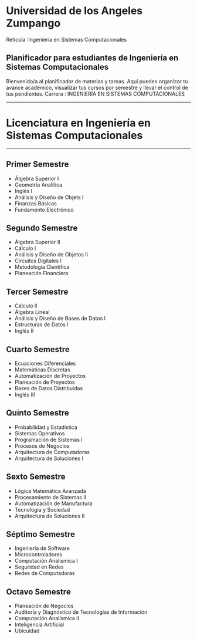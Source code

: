 # Universidad de los Angeles Zumpango 
Reticula :Ingeniería en Sistemas Computacionales

## Planificador para estudiantes de Ingeniería en Sistemas Computacionales

Bienvenido/a al planificador de materias y tareas. Aquí puedes organizar tu avance académico, visualizar tus cursos por semestre y llevar el control de tus pendientes.
Carrera : INGENIERÍA
EN SISTEMAS COMPUTACIONALES


---
# Licenciatura en Ingeniería en Sistemas Computacionales

---

## Primer Semestre
- Álgebra Superior I
- Geometría Analítica
- Inglés I
- Análisis y Diseño de Objets I
- Finanzas Básicas
- Fundamento Electrónico

## Segundo Semestre
- Álgebra Superior II
- Cálculo I
- Análisis y Diseño de Objetos II
- Circuitos Digitales I
- Metodología Científica
- Planeación Financiera

## Tercer Semestre
- Cálculo II
- Álgebra Lineal
- Análisis y Diseño de Bases de Datos I
- Estructuras de Datos I
- Inglés II

## Cuarto Semestre
- Ecuaciones Diferenciales
- Matemáticas Discretas
- Automatización de Proyectos
- Planeación de Proyectos
- Bases de Datos Distribuidas
- Inglés III

## Quinto Semestre
- Probabilidad y Estadística
- Sistemas Operativos
- Programación de Sistemas I
- Procesos de Negocios
- Arquitectura de Computadoras
- Arquitectura de Soluciones I

## Sexto Semestre
- Lógica Matemática Avanzada
- Procesamiento de Sistemas II
- Automatización de Manufactura
- Tecnología y Sociedad
- Arquitectura de Soluciones II

## Séptimo Semestre
- Ingeniería de Software
- Microcontroladores
- Computación Analísmica I
- Seguridad en Redes
- Redes de Computadoras

## Octavo Semestre
- Planeación de Negocios
- Auditoría y Diagnóstico de Tecnologías de Información
- Computación Analísmica II
- Inteligencia Artificial
- Ubicuidad
